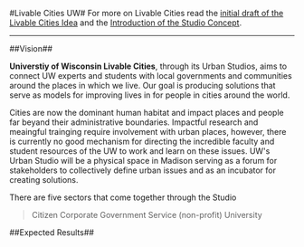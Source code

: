#Livable Cities UW#
For more on Livable Cities read the [initial draft of the Livable Cities Idea](https://www.penflip.com/vargovargo/oldliveablecities) and the [Introduction of the Studio Concept](https://www.penflip.com/vargovargo/lcuwstudiointro).

- - -

<a name="studioplans"></a> <a name="pilotplan"></a>
##Vision##

**Universtiy of Wisconsin Livable Cities**, through its Urban Studios, aims to connect UW experts and students with local governments and communities around the places in which we live. Our goal is producing solutions that serve as models for improving lives in for people in cities around the world.  

Cities are now the dominant human habitat and impact places and people far beyand their administrative boundaries.  Impactful research and meaingful trainging require involvement with urban places, however, there is currently no good mechanism for directing the incredible faculty and student resources of the UW to work and learn on these issues.  UW's Urban Studio will be a physical space in Madison serving as a forum for stakeholders to collectively define urban issues and as an incubator for creating solutions.

There are five sectors that come together through the Studio
>Citizen
Corporate 
Government
Service (non-profit)
University

##Expected Results##


